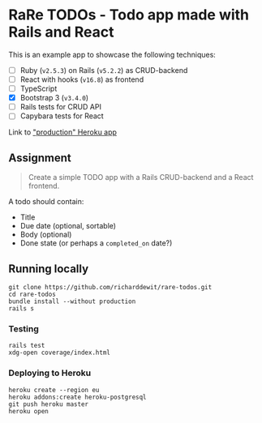 # RaRe TODOs - Todo app made with Rails and React

This is an example app to showcase the following techniques:

- [ ] Ruby (`v2.5.3`) on Rails (`v5.2.2`) as CRUD-backend
- [ ] React with hooks (`v16.8`) as frontend
- [ ] TypeScript
- [x] Bootstrap 3 (`v3.4.0`)
- [ ] Rails tests for CRUD API
- [ ] Capybara tests for React

Link to ["production" Heroku app](https://rare-todos.herokuapp.com/)

## Assignment

> Create a simple TODO app with a Rails CRUD-backend and a React frontend.

A todo should contain:

- Title
- Due date (optional, sortable)
- Body (optional)
- Done state (or perhaps a `completed_on` date?)

## Running locally

```
git clone https://github.com/richarddewit/rare-todos.git
cd rare-todos
bundle install --without production
rails s
```

### Testing

```
rails test
xdg-open coverage/index.html
```

### Deploying to Heroku

```
heroku create --region eu
heroku addons:create heroku-postgresql
git push heroku master
heroku open
```
